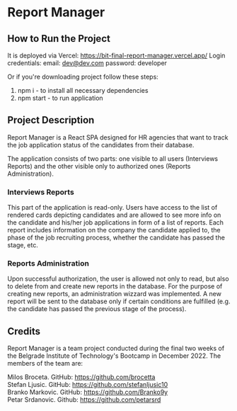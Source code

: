 # Report Manager

## How to Run the Project

It is deployed via Vercel: https://bit-final-report-manager.vercel.app/
Login credentials:
email: dev@dev.com
password: developer

Or if you're downloading project follow these steps:
1. npm i - to install all necessary dependencies
2. npm start - to run application

## Project Description

Report Manager is a React SPA designed for HR agencies that want to track the job application status of the candidates from their database.

The application consists of two parts: one visible to all users (Interviews Reports) and the other visible only to authorized ones (Reports Administration).

### Interviews Reports

This part of the application is read-only. Users have access to the list of rendered cards depicting candidates and are allowed to see more info on the candidate and his/her job applications in form of a list of reports. Each report includes information on the company the candidate applied to, the phase of the job recruiting process, whether the candidate has passed the stage, etc.

### Reports Administration

Upon successful authorization, the user is allowed not only to read, but also to delete from and create new reports in the database. For the purpose of creating new reports, an administration wizzard was implemented. A new report will be sent to the database only if certain conditions are fulfilled (e.g. the candidate has passed the previous stage of the process).

## Credits

Report Manager is a team project conducted during the final two weeks of the Belgrade Institute of Technology's Bootcamp in December 2022. The members of the team are:

Milos Broceta. GitHub: https://github.com/brocetta <br />
Stefan Ljusic. GitHub: https://github.com/stefanljusic10 <br />
Branko Markovic. GitHub: https://github.com/Branko9y <br />
Petar Srdanovic. Github: https://github.com/petarsrd
